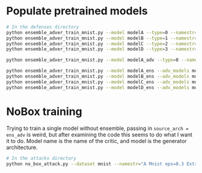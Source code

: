# Populate pretrained models
```bash
# In the defenses directory
python ensemble_adver_train_mnist.py --model modelA --type=0 --namestr=""
python ensemble_adver_train_mnist.py --model modelB --type=1 --namestr=""
python ensemble_adver_train_mnist.py --model modelC --type=2 --namestr=""
python ensemble_adver_train_mnist.py --model modelD --type=3 --namestr=""

python ensemble_adver_train_mnist.py --model modelA_adv --type=0 --namestr="" --train_adv

python ensemble_adver_train_mnist.py --model modelA_ens --adv_models modelD modelC modelB --type=0 --epochs=12 --train_adv --namestr=""
python ensemble_adver_train_mnist.py --model modelB_ens --adv_models modelA modelC modelD --type=1 --epochs=12 --train_adv --namestr=""
python ensemble_adver_train_mnist.py --model modelC_ens --adv_models modelA modelD modelB --type=2 --epochs=12 --train_adv --namestr=""
python ensemble_adver_train_mnist.py --model modelD_ens --adv_models modelA modelC modelB --type=3 --epochs=12 --train_adv --namestr=""
```

# NoBox training
Trying to train a single model without ensemble, passing in `source_arch = ens_adv` is weird, but after examining the code this seems to do what I want it to do. Model name is the name of the critic, and model is the generator architecture.
```bash
# In the attacks directory
python no_box_attack.py --dataset mnist --namestr="A Mnist eps=0.3 Extragradient PGD-Critic=False" --perturb_loss Linf --epsilon=0.3 --attack_ball Linf --batch_size 1024 --test_batch_size 64 --attack_epochs 50 --extragradient --lr 1e-3 --lr_model 1e-3 --max_iter 20 --attack_loss cross_entropy --model CondGen --num_test_samples 256 --command train --source_arch ens_adv --model_name modelA --type 0 --eval_freq 1 --transfer --lambda_on_clean 1 --save_model "modelA" --dir_test_models ../
```

